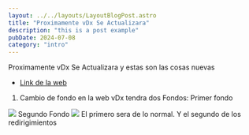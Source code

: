 ```yaml
---
layout: ../../layouts/LayoutBlogPost.astro
title: "Proximamente vDx Se Actualizara"
description: "this is a post example"
pubDate: 2024-07-08
category: "intro"
---
```

Proximamente vDx Se Actualizara y estas son las cosas nuevas
- [Link de la web](https://vdxweb.xyz)
1. Cambio de fondo en la web
vDx tendra dos Fondos:
Primer fondo
<img src="/image.png" />
Segundo Fondo
<img src="/image2.png" />
El primero sera de lo normal.
Y el segundo de los redirigimientos